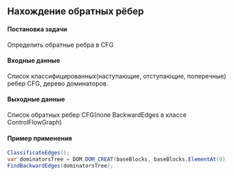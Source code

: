 ## Нахождение обратных рёбер

#### Постановка задачи 
Определить обратные ребра в CFG

#### Входные данные
Список классифицированных(наступающие, отступающие, поперечные) ребер CFG, дерево доминаторов.

#### Выходные данные
Список обратных ребер CFG(поле BackwardEdges в классе ControlFlowGraph)

#### Пример применения
```cs
ClassificateEdges();
var dominatorsTree = DOM.DOM_CREAT(baseBlocks, baseBlocks.ElementAt(0));
FindBackwardEdges(dominatorsTree);
```















